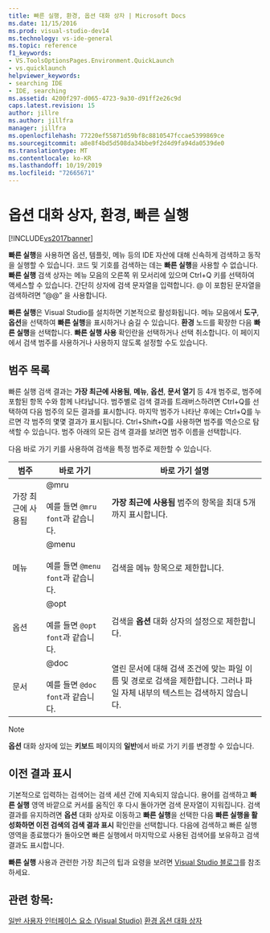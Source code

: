 ```yaml
---
title: 빠른 실행, 환경, 옵션 대화 상자 | Microsoft Docs
ms.date: 11/15/2016
ms.prod: visual-studio-dev14
ms.technology: vs-ide-general
ms.topic: reference
f1_keywords:
- VS.ToolsOptionsPages.Environment.QuickLaunch
- vs.quicklaunch
helpviewer_keywords:
- searching IDE
- IDE, searching
ms.assetid: 4200f297-d065-4723-9a30-d91ff2e26c9d
caps.latest.revision: 15
author: jillre
ms.author: jillfra
manager: jillfra
ms.openlocfilehash: 77220ef55871d59bf8c8810547fccae5399869ce
ms.sourcegitcommit: a8e8f4bd5d508da34bbe9f2d4d9fa94da0539de0
ms.translationtype: MT
ms.contentlocale: ko-KR
ms.lasthandoff: 10/19/2019
ms.locfileid: "72665671"
---
```

# <a name="quick-launch-environment-options-dialog-box"></a>옵션 대화 상자, 환경, 빠른 실행
[!INCLUDE[vs2017banner](../../includes/vs2017banner.md)]

**빠른 실행**을 사용하면 옵션, 템플릿, 메뉴 등의 IDE 자산에 대해 신속하게 검색하고 동작을 실행할 수 있습니다. 코드 및 기호를 검색하는 데는 **빠른 실행**을 사용할 수 없습니다. **빠른 실행** 검색 상자는 메뉴 모음의 오른쪽 위 모서리에 있으며 Ctrl+Q 키를 선택하여 액세스할 수 있습니다. 간단히 상자에 검색 문자열을 입력합니다. @ 이 포함된 문자열을 검색하려면 ”@@” 을 사용합니다.

 **빠른 실행**은 Visual Studio를 설치하면 기본적으로 활성화됩니다. 메뉴 모음에서 **도구**, **옵션**을 선택하여 **빠른 실행**을 표시하거나 숨길 수 있습니다. **환경** 노드를 확장한 다음 **빠른 실행**을 선택합니다. **빠른 실행 사용** 확인란을 선택하거나 선택 취소합니다. 이 페이지에서 검색 범주를 사용하거나 사용하지 않도록 설정할 수도 있습니다.

## <a name="category-list"></a>범주 목록
 빠른 실행 검색 결과는 **가장 최근에 사용됨**, **메뉴**, **옵션**, **문서 열기** 등 4개 범주로, 범주에 포함된 항목 수와 함께 나타납니다. 범주별로 검색 결과를 트래버스하려면 Ctrl+Q를 선택하여 다음 범주의 모든 결과를 표시합니다. 마지막 범주가 나타난 후에는 Ctrl+Q를 누르면 각 범주의 몇몇 결과가 표시됩니다. Ctrl+Shift+Q를 사용하면 범주를 역순으로 탐색할 수 있습니다. 범주 아래의 모든 검색 결과를 보려면 범주 이름을 선택합니다.

 다음 바로 가기 키를 사용하여 검색을 특정 범주로 제한할 수 있습니다.

|범주|바로 가기|바로 가기 설명|
|--------------|--------------|--------------------------|
|가장 최근에 사용됨|@mru<br /><br /> 예를 들면 `@mru font`과 같습니다.|**가장 최근에 사용됨** 범주의 항목을 최대 5개까지 표시합니다.|
|메뉴|@menu<br /><br /> 예를 들면 `@menu font`과 같습니다.|검색을 메뉴 항목으로 제한합니다.|
|옵션|@opt<br /><br /> 예를 들면 `@opt font`과 같습니다.|검색을 **옵션** 대화 상자의 설정으로 제한합니다.|
|문서|@doc<br /><br /> 예를 들면 `@doc font`과 같습니다.|열린 문서에 대해 검색 조건에 맞는 파일 이름 및 경로로 검색을 제한합니다. 그러나 파일 자체 내부의 텍스트는 검색하지 않습니다.|

> [!NOTE]
> **옵션** 대화 상자에 있는 **키보드** 페이지의 **일반**에서 바로 가기 키를 변경할 수 있습니다.

## <a name="show-previous-results"></a>이전 결과 표시
 기본적으로 입력하는 검색어는 검색 세션 간에 지속되지 않습니다. 용어를 검색하고 **빠른 실행** 영역 바깥으로 커서를 움직인 후 다시 돌아가면 검색 문자열이 지워집니다. 검색 결과를 유지하려면 **옵션** 대화 상자로 이동하고 **빠른 실행**을 선택한 다음 **빠른 실행을 활성화하면 이전 검색의 검색 결과 표시** 확인란을 선택합니다. 다음에 검색하고 빠른 실행 영역을 종료했다가 돌아오면 빠른 실행에서 마지막으로 사용된 검색어를 보유하고 검색 결과도 표시합니다.

 **빠른 실행** 사용과 관련한 가장 최근의 팁과 요령을 보려면 [Visual Studio 블로그](http://go.microsoft.com/fwlink/?LinkId=236054)를 참조하세요.

## <a name="see-also"></a>관련 항목:
 [일반 사용자 인터페이스 요소 (Visual Studio)](../../ide/reference/general-user-interface-elements-visual-studio.md) [환경 옵션 대화 상자](../../ide/reference/environment-options-dialog-box.md)
